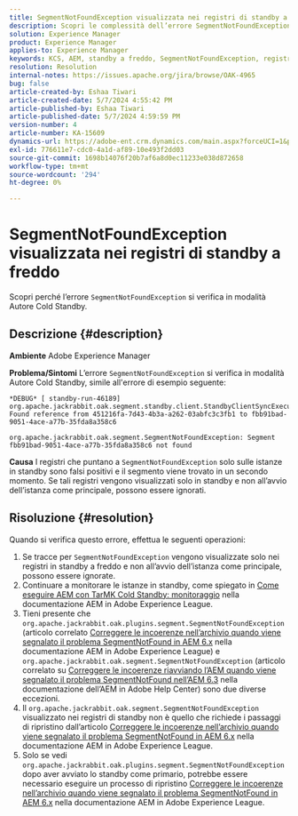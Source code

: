 ```yaml
---
title: SegmentNotFoundException visualizzata nei registri di standby a freddo
description: Scopri le complessità dell’errore SegmentNotFoundException in modalità Autore Cold Standby.
solution: Experience Manager
product: Experience Manager
applies-to: Experience Manager
keywords: KCS, AEM, standby a freddo, SegmentNotFoundException, registri, registro, Adobe Experience Manager
resolution: Resolution
internal-notes: https://issues.apache.org/jira/browse/OAK-4965
bug: false
article-created-by: Eshaa Tiwari
article-created-date: 5/7/2024 4:55:42 PM
article-published-by: Eshaa Tiwari
article-published-date: 5/7/2024 4:59:59 PM
version-number: 4
article-number: KA-15609
dynamics-url: https://adobe-ent.crm.dynamics.com/main.aspx?forceUCI=1&pagetype=entityrecord&etn=knowledgearticle&id=a54c5aa3-920c-ef11-9f8a-6045bd006793
exl-id: 776611e7-cdc0-4a1d-af89-10e493f2dd03
source-git-commit: 1698b14076f20b7af6a8d0ec11233e038d872658
workflow-type: tm+mt
source-wordcount: '294'
ht-degree: 0%

---
```


# SegmentNotFoundException visualizzata nei registri di standby a freddo


Scopri perché l’errore `SegmentNotFoundException` si verifica in modalità Autore Cold Standby.

## Descrizione {#description}


<b>Ambiente</b>
Adobe Experience Manager

<b>Problema/Sintomi</b>
L’errore `SegmentNotFoundException` si verifica in modalità Autore Cold Standby, simile all&#39;errore di esempio seguente:


```
*DEBUG* [ standby-run-46189]  org.apache.jackrabbit.oak.segment.standby.client.StandbyClientSyncExecution Found reference from 451216fa-7d43-4b3a-a262-03abfc3c3fb1 to fbb91bad-9051-4ace-a77b-35fda8a358c6

org.apache.jackrabbit.oak.segment.SegmentNotFoundException: Segment fbb91bad-9051-4ace-a77b-35fda8a358c6 not found
```


<b>Causa</b>
I registri che puntano a `SegmentNotFoundException` solo sulle istanze in standby sono falsi positivi e il segmento viene trovato in un secondo momento.
Se tali registri vengono visualizzati solo in standby e non all’avvio dell’istanza come principale, possono essere ignorati.




## Risoluzione {#resolution}


Quando si verifica questo errore, effettua le seguenti operazioni:

1. Se tracce per `SegmentNotFoundException` vengono visualizzate solo nei registri in standby a freddo e non all’avvio dell’istanza come principale, possono essere ignorate.
2. Continuare a monitorare le istanze in standby, come spiegato in [Come eseguire AEM con TarMK Cold Standby: monitoraggio](https://docs.adobe.com/content/help/en/experience-manager-65/deploying/deploying/tarmk-cold-standby.html#monitoring) nella documentazione AEM in Adobe Experience League.
3. Tieni presente che `org.apache.jackrabbit.oak.plugins.segment.SegmentNotFoundException` (articolo correlato [Correggere le incoerenze nell’archivio quando viene segnalato il problema SegmentNotFound in AEM 6.x](https://helpx.adobe.com/experience-manager/kb/fix-inconsistencies-in-the-repository-when-segmentnotfound-issue.html) nella documentazione AEM in Adobe Experience League) e `org.apache.jackrabbit.oak.segment.SegmentNotFoundException` (articolo correlato su [Correggere le incoerenze riavviando l’AEM quando viene segnalato il problema SegmentNotFound nell’AEM 6.3](https://helpx.adobe.com/au/experience-manager/kb/fix-inconsistencies-by-restarting-AEM-when-segmentNotFound-issue-is-reported-in-AEM.html) nella documentazione dell’AEM in Adobe Help Center) sono due diverse eccezioni.
4. Il `org.apache.jackrabbit.oak.segment.SegmentNotFoundException` visualizzato nei registri di standby non è quello che richiede i passaggi di ripristino dall’articolo [Correggere le incoerenze nell’archivio quando viene segnalato il problema SegmentNotFound in AEM 6.x](https://helpx.adobe.com/experience-manager/kb/fix-inconsistencies-in-the-repository-when-segmentnotfound-issue.html) nella documentazione AEM in Adobe Experience League.
5. Solo se vedi `org.apache.jackrabbit.oak.plugins.segment.SegmentNotFoundException` dopo aver avviato lo standby come primario, potrebbe essere necessario eseguire un processo di ripristino [Correggere le incoerenze nell’archivio quando viene segnalato il problema SegmentNotFound in AEM 6.x](https://helpx.adobe.com/experience-manager/kb/fix-inconsistencies-in-the-repository-when-segmentnotfound-issue.html) nella documentazione AEM in Adobe Experience League.

